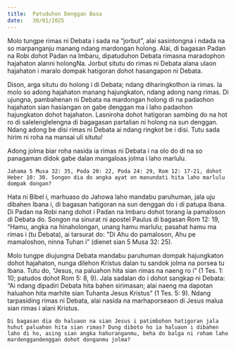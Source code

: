 ```yaml
---
title:  Patuduhon Denggan Basa
date:   30/01/2025
---
```


Molo tungpe rimas ni Debata i sada na “jorbut”, alai sasintongna i ndada na so marpanganju manang ndang mardongan holong. Alai, di bagasan Padan na Robi dohot Padan na Imbaru, dipatuduhon Debata rimasna maradophon hajahaton alanni holongNa. Jorbut situtu do rimas ni Debata alana ulaon hajahaton i maralo dompak hatigoran dohot hasangapon ni Debata.

Dison, arga situtu do holong i di Debata; ndang diharingkothon ia rimas. Ia molo so adong hajahaton manang hajungkaton, ndang adong nang rimas. Di ujungna, pambahenan ni Debata na mardongan holong di na padaohon hajahaton sian hasiangan on gabe denggan ma i laho padaohon hajungkaton dohot hajahaton. Lasniroha dohot hatigoran sambing do na hot ro di salelenglelengna di bagagasan partalian ni holong na sun denggan. Ndang adong be disi rimas ni Debata ai ndang ringkot be i disi. Tutu sada hirim ni roha na mansai uli situtu!

Adong jolma biar roha nasida ia rimas ni Debata i na olo do di na so panagaman didok gabe dalan mangaloas jolma i laho marlulu.

`Jahama 5 Musa 32: 35, Poda 20: 22, Poda 24: 29, Rom 12: 17-21, dohot Heber 10: 30. Songon dia do angka ayat on manundati hita laho marlulu dompak dongan?`

Hata ni Bibel i, marhuaso do Jahowa laho mandabu paruhuman, jala uju dibahen Ibana i, di bagasan hatigoran na sun denggan do i di patupa Ibana. Di Padan na Robi nang dohot i Padan na Imbaru dohot torang ia pamaloson di Debata do. Songon na sinurat ni apostel Paulus di bagasan Rom 12: 19, “Hamu, angka na hinaholongan, unang hamu marlulu; pasahat hamu ma rimas i (tu Debata), ai tarsurat do: "Di Ahu do pamaloson, Ahu pe mamaloshon, ninna Tuhan i” (dienet sian 5 Musa 32: 25).

Molo tungpe diujungna Debata mandabu paruhuman dompak hajungkaton dohot hajahaton, nunga dilehon Kristus dalan tu sandok jolma na porsea tu Ibana. Tutu do, “Jesus, na paluahon hita sian rimas na naeng ro i” (1 Tes. 1: 10; patudos dohot Rom 5: 8, 9). Jala sadalan do i dohot sangkap ni Debata: “Ai ndang dipadiri Debata hita bahen sirimasan; alai naeng ma dapotan haluahon hita marhite sian Tuhanta Jesus Kristus” (1 Tes. 5: 9). Ndang tarpasiding rimas ni Debata, alai nasida na marhaporseaon di Jesus malua sian rimas i alani Kristus.

`Di bagasan dia do haluaon na sian Jesus i patimbohon hatigoran jala huhut paluahon hita sian rimas? Dung diboto ho ia haluaon i dibahen laho di ho, asing sian angka hahuranganmu, beha do balga ni roham laho mardenggandenggan dohot donganmu jolma?`